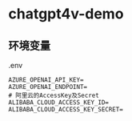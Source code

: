 # chatgpt4v-demo

## 环境变量
.env
```
AZURE_OPENAI_API_KEY=
AZURE_OPENAI_ENDPOINT=
# 阿里云的AccessKey及Secret
ALIBABA_CLOUD_ACCESS_KEY_ID=
ALIBABA_CLOUD_ACCESS_KEY_SECRET=
```